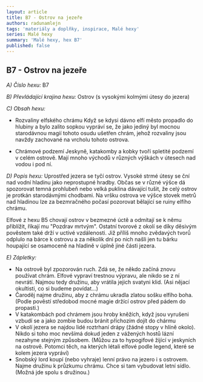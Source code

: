 ```yaml
---
layout: article
title: B7 - Ostrov na jezeře
authors: radunamlejn
tags: 'materiály a doplňky, inspirace, Malé hexy'
series: Malé hexy
summary: 'Malé hexy, hex B7'
published: false
---
```

## B7 - Ostrov na jezeře

_A) Číslo hexu:_
B7

_B) Převládající krajina hexu:_
Ostrov (s vysokými kolmými útesy do jezera)

_C) Obsah hexu:_
- Rozvaliny elfského chrámu
Když se kdysi dávno elfí město propadlo do hlubiny a bylo zalito sopkou vypráví se, že jako jediný byl mocnou starodávnou magií tohoto osudu ušetřen chrám, jehož rozvaliny jsou navždy zachované na vrcholu tohoto ostrova.

- Chrámové podzemí
Jeskyně, katakomby a kobky tvoří spletité podzemí v celém ostrově. Mají mnoho východů v různých výškách v útesech nad vodou i pod ní.

_D) Popis hexu:_
Uprostřed jezera se tyčí ostrov. Vysoké strmé útesy se ční nad vodní hladinu jako neprostupné hradby. Občas se v různé výšce dá spozorovat temná prohlubeň nebo velká puklina dávající tušit, že celý ostrov je protkán starodávnými chodbami. Na vršku ostrova ve výšce stovek metrů nad hladinou lze za bezmračného počasí pozorovat bělající se ruiny elfího chrámu.

Elfové z hexu B5 chovají ostrov v bezmezné úctě a odmítají se k němu přiblížit, říkají mu "Pozdrav mrtvým". Ostatní tvorové z okolí se díky děsivým pověstem také drží v uctivé vzdálenosti. Již příliš mnoho zvědavých tvorů odplulo na bárce k ostrovu a za několik dní po nich našli jen tu bárku houpající se osamoceně na hladině v úplně jiné části jezera.

_E) Zápletky:_
- Na ostrově byl zpozorován ruch. Zdá se, že někdo začíná znovu používat chrám. Elfové vypraví trestnou výpravu, ale nikdo se z ní nevrátí. Najmou tedy družinu, aby vrátila jejich svatyni klid. (Asi nějací okultisti, co si budeme povídat...)
- Čaroděj najme družinu, aby z chrámu ukradla zlatou sošku elfího boha. (Podle pověstí středobod mocné magie držící ostrov před pádem do propasti.)
- V katakombách pod chrámem jsou hroby kněžích, když jsou vyrušeni vzbudí se a jako zombie budou bránit příchozím dojít do chármu
- V okolí jezera se najdou lidé roztrhaní drápy (žádné stopy v hlíně okolo). Nikdo si toho moc nevšímá dokud jeden z vážených hostů lázní nezahyne stejným způsobem. (Můžou za to hypogifové žijící v jeskyních na ostrově. Potomci těch, na kterých létali elfové podle legend, které se kolem jezera vypráví)
- Snobský lord koupí (nebo vyhraje) lenní právo na jezero i s ostrovem. Najme družinu k průzkumu chrámu. Chce si tam vybudovat letní sídlo. (Možná jde spolu s družinou.)
